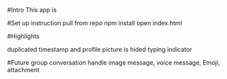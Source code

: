 #Intro
This app is

#Set up instruction
pull from repo
npm install
open index.html

#Highlights

duplicated timestamp and profile picture is hided
typing indicator

#Future
group conversation
handle image message, voice message, Emoji, attachment
